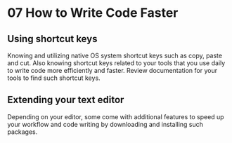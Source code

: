 
# 07 How to Write Code Faster

## Using shortcut keys

Knowing and utilizing native OS system shortcut keys such as copy, paste and cut. Also knowing shortcut keys related to your tools that you use daily to write code more efficiently and faster. Review documentation for your tools to find such shortcut keys.

## Extending your text editor

Depending on your editor, some come with additional features to speed up your workflow and code writing by downloading and installing such packages.